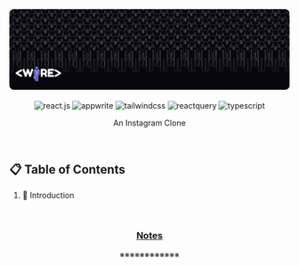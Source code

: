 <div align="center">
  <img src="https://github.com/codenvibes/social_media_app/blob/master/public/assets/images/project_banner.png" alt="Project Banner">
</div>
  
<br>

<div align="center">
  <img src="https://img.shields.io/badge/-React_JS-black?style=for-the-badge&logoColor=white&logo=react&color=61DAFB" alt="react.js" />
  <img src="https://img.shields.io/badge/-Appwrite-black?style=for-the-badge&logoColor=white&logo=appwrite&color=FD366E" alt="appwrite" />
  <img src="https://img.shields.io/badge/-Tailwind_CSS-black?style=for-the-badge&logoColor=white&logo=tailwindcss&color=06B6D4" alt="tailwindcss" />
  <img src="https://img.shields.io/badge/-React_Query-black?style=for-the-badge&logoColor=white&logo=reactquery&color=FF4154" alt="reactquery" />
  <img src="https://img.shields.io/badge/-Typescript-black?style=for-the-badge&logoColor=white&logo=typescript&color=3178C6" alt="typescript" />
</div>

<p align="center">An Instagram Clone</p>

<br>

<h2>📋 Table of Contents</h2>
<ol>
  <li><a>🤖 Introduction</a></li>
</ol>

<br>

<h3 align="center"><a href="https://github.com/codenvibes/wire_alx/blob/master/NOTES.md">Notes</a></h3>
<p align="center">※※※※※※※※※※※※</p>

